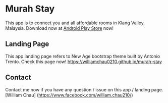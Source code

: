 # Murah Stay
This app is to connect you and all affordable rooms in Klang Valley, Malaysia. 
Download now at [Android Play Store](https://play.google.com/store/apps/details?id=com.williamchau.murahstay) now! 

## Landing Page
This app landing page refers to New Age bootstrap theme built by Antonio Trento. 
Check this page now! https://williamchau0210.github.io/murah-stay

## Contact 
Contact me now if you have any question / issue on this app / landing page. 
[William Chau] (https://www.facebook.com/william.chau210/)
